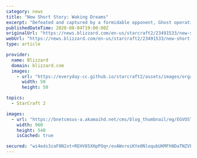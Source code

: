 ```yaml
---
category: news
title: "New Short Story: Waking Dreams"
excerpt: "Defeated and captured by a formidable opponent, Ghost operative Stone must fight to escape a prison created by his own mind. Check out this excerpt, then download Waking Dreams by E.C. Myers, second in a new series of StarCraft II short stories to celebrate the game&amp;#39;s 10th anniversary."
publishedDateTime: 2020-08-04T19:00:00Z
originalUrl: "https://news.blizzard.com/en-us/starcraft2/23491533/new-short-story-waking-dreams"
webUrl: "https://news.blizzard.com/en-us/starcraft2/23491533/new-short-story-waking-dreams"
type: article

provider:
  name: Blizzard
  domain: blizzard.com
  images:
    - url: "https://everyday-cc.github.io/starcraft2/assets/images/organizations/blizzard.com-50x50.jpg"
      width: 50
      height: 50

topics:
  - StarCraft 2

images:
  - url: "https://bnetcmsus-a.akamaihd.net/cms/blog_thumbnail/eg/EGVOSTQ1DB4H1596559598740.jpg"
    width: 960
    height: 540
    isCached: true

secured: "wi4eds3zaF8N2xt+REHV85XHpPOq+/evAWvroiKYe0NloqubUKMFhNDaTNZVkH6av80jfY1qDZe9q9z74guDYavJVVqih2RXDLvTUKzW+IjGbrB23v6/SyQQftKONkqLlnnVOxeEQO8dn57I29r6i44T8KtoogXR+y5dtKGLimhBJwp4ubUn1zQjeAyV40Ebn2G4owhr+p8cIZDBCJyLxkNrnPXjE37rR4MrY+uTutPO0EkArHN3m13Upq1sYyf8OtbYNny8ZfG6ILo3cgdkX7k/62RGCQNw+2ceGb8AoXx0qhkz8bODdKTFaywIyn1FgH2DzR+sLOeJBMuCdwMMhwMoXunjF+JHjwjCnT0NaXU=;cEwAHmCu7jH5nawusAPWfA=="
---
```


